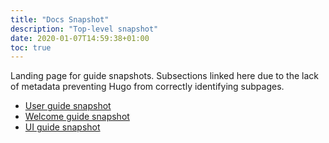 ```yaml
---
title: "Docs Snapshot"
description: "Top-level snapshot"
date: 2020-01-07T14:59:38+01:00
toc: true
---
```


Landing page for guide snapshots. Subsections linked here due to the lack of metadata preventing Hugo from correctly
identifying subpages.

- [User guide snapshot](userguide)
- [Welcome guide snapshot](welcomeguide)
- [UI guide snapshot](ui)
